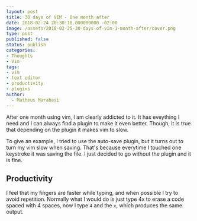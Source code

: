 ```yaml
---
layout: post
title: 30 days of VIM - One month after
date: 2018-02-24 20:30:18.000000000 -02:00
image: /assets/2018-02-25-30-days-of-vim-1-month-after/cover.png
type: post
published: false
status: publish
categories:
- Thoughts
- Vim
tags:
- vim
- text editor
- productivity
- plugins
author:
  - Matheus Marabesi
---
```


After one month using vim, I am clearly addicted to it. It has eveything I need and I can always find
a plugin to make it even better. Though, it is true that depending on the plugin it makes vim to slow.

To give an example, I tried to use the auto-save plugin, but it turns out to turn my vim slow when saving.
That's because everytime I touched one keystroke it was saving the file. I just decided to go without the
plugin and it is fine.

## Productivity

I feel that my fingers are faster while typing, and when possible I try to avoid repetition. Normally
what I would do is just type 4x to erase a code spaced with 4 spaces, now I type `4` and the `x`, which
produces the same output.

